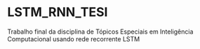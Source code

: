 # LSTM_RNN_TESI
Trabalho final da disciplina de Tópicos Especiais em Inteligência Computacional usando rede recorrente LSTM
